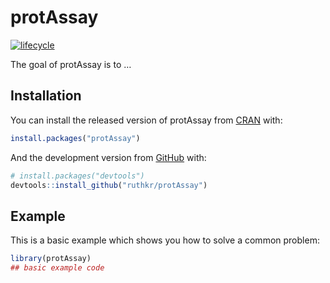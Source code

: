 
<!-- README.md is generated from README.Rmd. Please edit that file -->

# protAssay <!-- <img src="dev/hexagon_logo/logo1.png" align="right" width="120"/> -->

<!-- badges: start -->

[![lifecycle](https://img.shields.io/badge/lifecycle-experimental-orange.svg)](https://www.tidyverse.org/lifecycle/#experimental)
<!-- badges: end -->

The goal of protAssay is to …

## Installation

You can install the released version of protAssay from
[CRAN](https://CRAN.R-project.org) with:

``` r
install.packages("protAssay")
```

And the development version from [GitHub](https://github.com/) with:

``` r
# install.packages("devtools")
devtools::install_github("ruthkr/protAssay")
```

## Example

This is a basic example which shows you how to solve a common problem:

``` r
library(protAssay)
## basic example code
```
